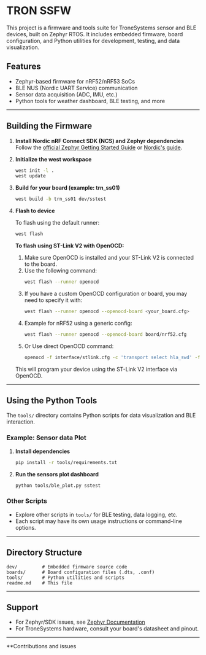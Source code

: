 # TRON SSFW

This project is a firmware and tools suite for TroneSystems sensor and BLE devices, built on Zephyr RTOS. It includes embedded firmware, board configuration, and Python utilities for development, testing, and data visualization.

## Features

- Zephyr-based firmware for nRF52/nRF53 SoCs
- BLE NUS (Nordic UART Service) communication
- Sensor data acquisition (ADC, IMU, etc.)
- Python tools for weather dashboard, BLE testing, and more

---

## Building the Firmware

1. **Install Nordic nRF Connect SDK (NCS) and Zephyr dependencies**  
   Follow the [official Zephyr Getting Started Guide](https://docs.zephyrproject.org/latest/develop/getting_started/index.html) or [Nordic's guide](https://developer.nordicsemi.com/nRF_Connect_SDK/doc/latest/nrf/gs_installing.html).

2. **Initialize the west workspace**  
   ```sh
   west init -l .
   west update
   ```

3. **Build for your board (example: trn_ss01)**
   ```sh
   west build -b trn_ss01 dev/sstest
   ```

4. **Flash to device**

   To flash using the default runner:
   ```sh
   west flash
   ```

   **To flash using ST-Link V2 with OpenOCD:**

   1. Make sure OpenOCD is installed and your ST-Link V2 is connected to the board.
   2. Use the following command:
      ```sh
      west flash --runner openocd
      ```
   3. If you have a custom OpenOCD configuration or board, you may need to specify it with:
      ```sh
      west flash --runner openocd --openocd-board <your_board.cfg>
      ```
   4. Example for nRF52 using a generic config:
      ```sh
      west flash --runner openocd --openocd-board board/nrf52.cfg
      ```
   5. Or Use direct OpenOCD command:
      ```sh
      openocd -f interface/stlink.cfg -c 'transport select hla_swd' -f target/nrf52.cfg -c 'program dev/beacon/build/merged.hex verify reset; shutdown;'"
      ```
   This will program your device using the ST-Link V2 interface via OpenOCD.

---

## Using the Python Tools

The `tools/` directory contains Python scripts for data visualization and BLE interaction.

### Example: Sensor data Plot

1. **Install dependencies**
   ```sh
   pip install -r tools/requirements.txt
   ```

2. **Run the sensors plot dashboard**
   ```sh
   python tools/ble_plot.py sstest
   ```


### Other Scripts

- Explore other scripts in `tools/` for BLE testing, data logging, etc.
- Each script may have its own usage instructions or command-line options.

---

## Directory Structure

```
dev/         # Embedded firmware source code
boards/      # Board configuration files (.dts, .conf)
tools/       # Python utilities and scripts
readme.md    # This file
```

---

## Support

- For Zephyr/SDK issues, see [Zephyr Documentation](https://docs.zephyrproject.org/latest/)
- For TroneSystems hardware, consult your board's datasheet and pinout.

---

**Contributions and issues